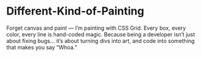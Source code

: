 # Different-Kind-of-Painting
Forget canvas and paint — I’m painting with CSS Grid.
Every box, every color, every line is hand-coded magic.
Because being a developer isn’t just about fixing bugs… it’s about turning divs into art, and code into something that makes you say “Whoa.”
